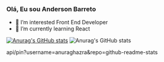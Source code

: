 ### Olá, Eu sou Anderson Barreto
- 👀 I’m interested Front End Developer
- 🌱 I’m currently learning React

[![Anurag's GitHub stats](https://github-readme-stats.vercel.app/api?username=andersonDias89)](https://github.com/anuraghazra/github-readme-stats)
![Anurag's GitHub stats](https://github-readme-stats.vercel.app/api?username=andersonDias89&show_icons=true&theme=radical)

api/pin?username=anuraghazra&repo=github-readme-stats



